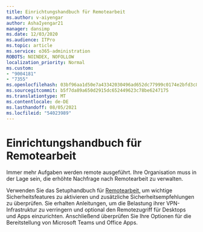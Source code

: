 ```yaml
---
title: Einrichtungshandbuch für Remotearbeit
ms.author: v-aiyengar
author: AshaIyengar21
manager: dansimp
ms.date: 12/03/2020
ms.audience: ITPro
ms.topic: article
ms.service: o365-administration
ROBOTS: NOINDEX, NOFOLLOW
localization_priority: Normal
ms.custom:
- "9004181"
- "7355"
ms.openlocfilehash: 03bf96aa1d50e7a43342030496ad652dc77999c0174e2bfd3c82049a60560762
ms.sourcegitcommit: b5f7da89a650d2915dc652449623c78be6247175
ms.translationtype: MT
ms.contentlocale: de-DE
ms.lasthandoff: 08/05/2021
ms.locfileid: "54023989"
---
```

# <a name="remote-work-setup-guide"></a>Einrichtungshandbuch für Remotearbeit

Immer mehr Aufgaben werden remote ausgeführt. Ihre Organisation muss in der Lage sein, die erhöhte Nachfrage nach Remotearbeit zu verwalten.

Verwenden Sie das Setuphandbuch für [Remotearbeit,](https://go.microsoft.com/fwlink/?linkid=2142062) um wichtige Sicherheitsfeatures zu aktivieren und zusätzliche Sicherheitsempfehlungen zu überprüfen. Sie erhalten Anleitungen, um die Belastung ihrer VPN-Infrastruktur zu verringern und optional den Remotezugriff für Desktops und Apps einzurichten. Anschließend überprüfen Sie Ihre Optionen für die Bereitstellung von Microsoft Teams und Office Apps.
